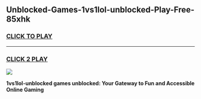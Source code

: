 
## Unblocked-Games-1vs1lol-unblocked-Play-Free-85xhk
<h3>
<a href="https://premium76.site?title=1vs1lol-unblocked&ref=21A">CLICK TO PLAY</a></h3>
<hr>

<h3>
<a href="https://premium76.site?title=1vs1lol-unblocked&ref=21A">CLICK 2 PLAY</a>
  
</h3>

<a href="https://premium76.site?title=1vs1lol-unblocked&ref=21A"><img src="https://clearcache.store/games.png"></a>


**1vs1lol-unblocked games unblocked: Your Gateway to Fun and Accessible Online Gaming**
